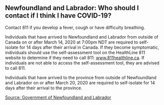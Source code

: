 ## Newfoundland and Labrador: Who should I contact if I think I have COVID-19?

Contact 811 if you develop a fever, cough or have difficulty breathing.

Individuals that have arrived to Newfoundland and Labrador from outside of Canada on or after March 14, 2020 at 7:00pm NDT are required to self-isolate for 14 days after their arrival in Canada. If they become symptomatic, individuals should use the self-assessment tool on the HealthLine 811 website to determine if they need to call 811: www.811healthline.ca. If individuals are not able to access the self-assessment tool, they are advised to call 811.

Individuals that have arrived to the province from outside of Newfoundland and Labrador on or after March 20, 2020 are required to self-isolate for 14 days after their arrival to the province.

[Source: Government of Newfoundland and Labrador](https://www.gov.nl.ca/covid-19/)
